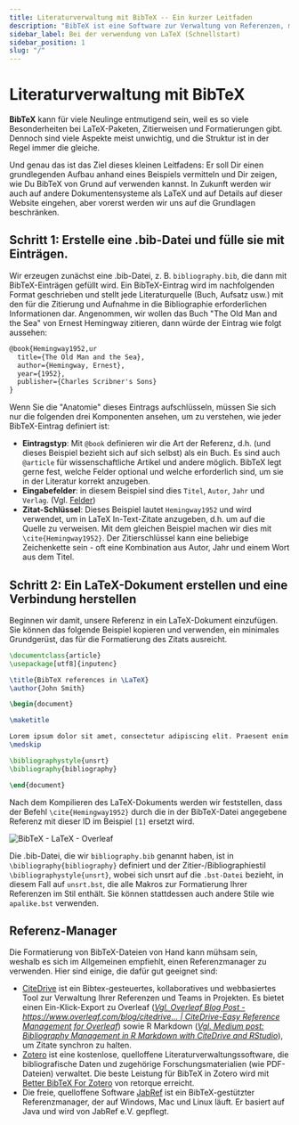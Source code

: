 ```yaml
---
title: Literaturverwaltung mit BibTeX -- Ein kurzer Leitfaden
description: "BibTeX ist eine Software zur Verwaltung von Referenzen, mit der Sie Ihre Referenzen in einem einfachen, benutzerfreundlichen Format speichern und organisieren können."
sidebar_label: Bei der verwendung von LaTeX (Schnellstart)
sidebar_position: 1
slug: "/"
---
```


# Literaturverwaltung mit BibTeX

**BibTeX** kann für viele Neulinge entmutigend sein, weil es so viele Besonderheiten bei LaTeX-Paketen, Zitierweisen und Formatierungen gibt. Dennoch sind viele Aspekte meist unwichtig, und die Struktur ist in der Regel immer die gleiche.

Und genau das ist das Ziel dieses kleinen Leitfadens: Er soll Dir einen grundlegenden Aufbau anhand eines Beispiels vermitteln und Dir zeigen, wie Du BibTeX von Grund auf verwenden kannst. In Zukunft werden wir auch auf andere Dokumentensysteme als LaTeX und auf Details auf dieser Website eingehen, aber vorerst werden wir uns auf die Grundlagen beschränken.

## Schritt 1: Erstelle eine .bib-Datei und fülle sie mit Einträgen.


Wir erzeugen zunächst eine .bib-Datei, z. B. `bibliography.bib`, die dann mit BibTeX-Einträgen gefüllt wird. Ein BibTeX-Eintrag wird im nachfolgenden Format geschrieben und stellt jede Literaturquelle (Buch, Aufsatz usw.) mit den für die Zitierung und Aufnahme in die Bibliographie erforderlichen Informationen dar.
Angenommen, wir wollen das Buch "The Old Man and the Sea" von Ernest Hemingway zitieren, dann würde der Eintrag wie folgt aussehen:

```latex
@book{Hemingway1952,ur
  title={The Old Man and the Sea},
  author={Hemingway, Ernest},
  year={1952},
  publisher={Charles Scribner's Sons}
}
```

Wenn Sie die "Anatomie" dieses Eintrags aufschlüsseln, müssen Sie sich nur die folgenden drei Komponenten ansehen, um zu verstehen, wie jeder BibTeX-Eintrag definiert ist:

* **Eintragstyp**: Mit `@book` definieren wir die Art der Referenz, d.h. (und dieses Beispiel bezieht sich auf sich selbst) als ein Buch. Es sind auch `@article` für wissenschaftliche Artikel und andere möglich. BibTeX legt gerne fest, welche Felder optional und welche erforderlich sind, um sie in der Literatur korrekt anzugeben.
* **Eingabefelder**: in diesem Beispiel sind dies `Titel`, `Autor`, `Jahr` und `Verlag`. (Vgl. [Felder](./fields))
* **Zitat-Schlüssel**: Dieses Beispiel lautet `Hemingway1952` und wird verwendet, um in LaTeX In-Text-Zitate anzugeben, d.h. um auf die Quelle zu verweisen. Mit dem gleichen Beispiel machen wir dies mit `\cite{Hemingway1952}`. Der Zitierschlüssel kann eine beliebige Zeichenkette sein - oft eine Kombination aus Autor, Jahr und einem Wort aus dem Titel.


## Schritt 2: Ein LaTeX-Dokument erstellen und eine Verbindung herstellen

Beginnen wir damit, unsere Referenz in ein LaTeX-Dokument einzufügen. Sie können das folgende Beispiel kopieren und verwenden, ein minimales Grundgerüst, das für die Formatierung des Zitats ausreicht.

```latex
\documentclass{article}
\usepackage[utf8]{inputenc}

\title{BibTeX references in \LaTeX}
\author{John Smith}

\begin{document}

\maketitle

Lorem ipsum dolor sit amet, consectetur adipiscing elit. Praesent enim urna, dapibus et bibendum vel, consectetur et turpis. Cras a molestie nulla. \cite{Hemingway1952}
\medskip

\bibliographystyle{unsrt}
\bibliography{bibliography}

\end{document}
```

Nach dem Kompilieren des LaTeX-Dokuments werden wir feststellen, dass der Befehl `\cite{Hemingway1952}` durch die in der BibTeX-Datei angegebene Referenz mit dieser ID im Beispiel `[1]` ersetzt wird.


![BibTeX - LaTeX - Overleaf](@site/static/img/tutorial/LaTeX_Overleaf_BibTeX-Example.png)

Die .bib-Datei, die wir `bibliography.bib` genannt haben, ist in `\bibliography{bibliography}` definiert und der Zitier-/Bibliographiestil `\bibliographystyle{unsrt}`, wobei sich unsrt auf die `.bst-Datei` bezieht, in diesem Fall auf `unsrt.bst`, die alle Makros zur Formatierung Ihrer Referenzen im Stil enthält. Sie können stattdessen auch andere Stile wie `apalike.bst` verwenden.

## Referenz-Manager

Die Formatierung von BibTeX-Dateien von Hand kann mühsam sein, weshalb es sich im Allgemeinen empfiehlt, einen Referenzmanager zu verwenden. Hier sind einige, die dafür gut geeignet sind:

* [CiteDrive](https://www.citedrive.com/) ist ein Bibtex-gesteuertes, kollaboratives und webbasiertes Tool zur Verwaltung Ihrer Referenzen und Teams in Projekten. Es bietet einen Ein-Klick-Export zu Overleaf ([*Vgl. Overleaf Blog Post - https://www.overleaf.com/blog/citedrive... | CiteDrive-Easy Reference Management for Overleaf*](https://www.overleaf.com/blog/citedrive-easy-reference-management-for-overleaf)) sowie R Markdown ([*Vgl. Medium post: Bibliography Management in R Markdown with CiteDrive and RStudio*](https://citedrive.medium.com/bibliography-management-in-r-markdown-with-citedrive-and-rstudio-2585699dd619)), um Zitate synchron zu halten.
* [Zotero](https://www.zotero.org/) ist eine kostenlose, quelloffene Literaturverwaltungssoftware, die bibliografische Daten und zugehörige Forschungsmaterialien (wie PDF-Dateien) verwaltet. Die beste Leistung für BibTeX in Zotero wird mit [Better BibTeX For Zotero](https://retorque.re/zotero-better-bibtex/) von retorque erreicht.
* Die freie, quelloffene Software [JabRef](https://www.jabref.org/) ist ein BibTeX-gestützter Referenzmanager, der auf Windows, Mac und Linux läuft. Er basiert auf Java und wird von JabRef e.V. gepflegt.
